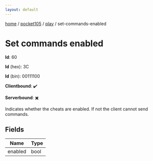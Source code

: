 ```yaml
---
layout: default
---
```


[home](/)  /  [pocket105](/protocol/pocket105)  /  [play](/protocol/pocket105/play)  /  set-commands-enabled

# Set commands enabled

**Id**: 60

**Id** (hex): 3C

**Id** (bin): 00111100

**Clientbound**: ✔️

**Serverbound**: ✖️

Indicates whether the cheats are enabled. If not the client cannot send commands.

## Fields

Name | Type
---|---
enabled | bool
